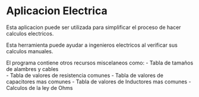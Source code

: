 # Aplicacion Electrica

Esta aplicacion puede ser utilizada para simplificar el proceso de hacer calculos electricos.

Esta herramienta puede ayudar a ingenieros electricos al verificar sus calculos manuales. 

El programa contiene otros recursos miscelaneos como: 
    - Tabla de tamaños de alambres y cables  
    - Tabla de valores de resistencia comunes
    - Tabla de valores de capacitores mas comunes
    - Tabla de valores de Inductores mas comunes
    - Calculos de la ley de Ohms